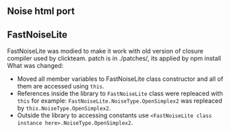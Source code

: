 ## Noise html port


## FastNoiseLite

FastNoiseLite was modied to make it work with old version of closure compiler used by clickteam.
patch is in ./patches/, its applied by npm install
What was changed:
- Moved all member variables to FastNoiseLite class constructor and all of them are accessed using `this`.
- References inside the library to `FastNoiseLite` class were repleaced with `this` for example: `FastNoiseLite.NoiseType.OpenSimplex2` was repleaced by `this.NoiseType.OpenSimplex2`.
- Outside the library to accessing constants use `<FastNoiseLite class instance here>.NoiseType.OpenSimplex2`.